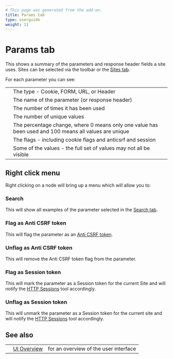 ```yaml
---
# This page was generated from the add-on.
title: Params tab
type: userguide
weight: 11
---
```


# Params tab

This shows a summary of the parameters and response header fields a site uses.
Sites can be selected via the toolbar or the [Sites tab](/docs/desktop/ui/tabs/sites/).

For each parameter you can see:

|     |                                                                                                       |
| --- | ----------------------------------------------------------------------------------------------------- |
|     | The type - Cookie, FORM, URL, or Header                                                               |
|     | The name of the parameter (or response header)                                                        |
|     | The number of times it has been used                                                                  |
|     | The number of unique values                                                                           |
|     | The percentage change, where 0 means only one value has been used and 100 means all values are unique |
|     | The flags - including cookie flags and anticsrf and session                                           |
|     | Some of the values - the full set of values may not all be visible                                    |

## Right click menu

Right clicking on a node will bring up a menu which will allow you to:

### Search

This will show all examples of the parameter selected in the [Search tab](/docs/desktop/ui/tabs/search/).

### Flag as Anti CSRF token

This will flag the parameter as an [Anti CSRF token](/docs/desktop/start/features/anticsrf/).

### Unflag as Anti CSRF token

This will remove the Anti CSRF token flag from the parameter.

### Flag as Session token

This will mark the parameter as a Session token for the current Site and will notify the [HTTP Sessions](/docs/desktop/start/features/httpsessions/) tool accordingly.

### Unflag as Session token

This will unmark the parameter as a Session token for the current site and will notify the [HTTP Sessions](/docs/desktop/start/features/httpsessions/) tool accordingly.

## See also

|     |                                  |                                       |
| --- | -------------------------------- | ------------------------------------- |
|     | [UI Overview](/docs/desktop/ui/) | for an overview of the user interface |
